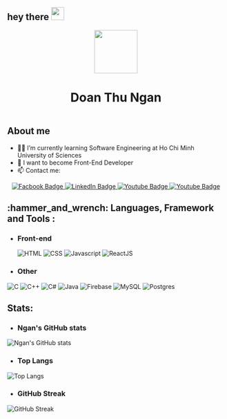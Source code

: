 <h2>
  hey there
  <img src="https://media.giphy.com/media/hvRJCLFzcasrR4ia7z/giphy.gif" width="30px"/>
</h2>
<div id="header" align="center">
  <img src="https://media.giphy.com/media/RkX2zcpO79EAf82ESl/giphy.gif" width="100"/>
</div>
<div align="center">
        <h1>Doan Thu Ngan</h1>
       <img src="https://komarev.com/ghpvc/?username=thungan1909&style=flat-square&color=blue" alt=""/>
 </div>
 
 <h2> About me </h2>
 
- 👩‍🎓 I’m currently learning Software Engineering at Ho Chi Minh University of Sciences
- 🌱 I want to become Front-End Developer
- 📫 Contact me:
<div align="center" id="badges">
    <a href="https://www.facebook.com/doanthungan19">
      <img src="https://img.shields.io/badge/Facebook-1877F2?style=for-the-badge&logo=facebook&logoColor=white" alt="Facbook Badge"/>
    </a>
    <a href="https://www.linkedin.com/in/%C4%91o%C3%A0n-thu-ng%C3%A2n-76a6ab233/">
      <img src="https://img.shields.io/badge/LinkedIn-blue?style=for-the-badge&logo=linkedin&logoColor=white" alt="LinkedIn Badge"/>
    </a>
    <a href="https://www.youtube.com/channel/UCLMhMocdyav3oFaFBJM4_dg">
      <img src="https://img.shields.io/badge/YouTube-red?style=for-the-badge&logo=youtube&logoColor=white" alt="Youtube Badge"/>
    </a>
    <a href="mailto:nganthudoan2001@gmail.com">
      <img src="https://img.shields.io/badge/Gmail-D14836?style=for-the-badge&logo=gmail&logoColor=white" alt="Youtube Badge"/>
    </a>
  
</div>

<h2> :hammer_and_wrench: Languages, Framework and Tools : </h2>

- <h3>  Front-end </h3>
   
   ![HTML](https://img.shields.io/badge/HTML-E34F26.svg?logo=HTML&logoColor=white&style=for-the-badge)
   ![CSS](https://img.shields.io/badge/CSS3-1572B6?logo=CSS&logoColor=white&style=for-the-badge)
   ![Javascript](https://img.shields.io/badge/JavaScript-323330?logo=Javascript&logoColor=white&style=for-the-badge)
   ![ReactJS](	https://img.shields.io/badge/React-20232A?logo=ReactJS&logoColor=white&style=for-the-badge)
   
-  <h3> Other </h3>

  ![C](https://img.shields.io/badge/C-4640b8.svg?logo=C&logoColor=white&style=for-the-badge)
  ![C++](https://img.shields.io/badge/-C++-365dbf.svg?logo=C%2B%2B&logoColor=white&style=for-the-badge)
  ![C#](https://img.shields.io/badge/C%23-239120.svg?logo=C-sharp&logoColor=white&style=for-the-badge)
  ![Java](https://img.shields.io/badge/Java-007396.svg?logo=Java&logoColor=white&style=for-the-badge)
  ![Firebase](https://img.shields.io/badge/Firebase-%23039BE5.svg?logo=firebase&logoColor=white&style=for-the-badge)
  ![MySQL](https://img.shields.io/badge/MySQL-%2300f.svg?logo=MySQL&logoColor=white&style=for-the-badge)
  ![Postgres](https://img.shields.io/badge/PostgreSQL-316192?logo=Postgres&logoColor=white&style=for-the-badge)

<h2> Stats: </h2>

- <h3> Ngan's GitHub stats </h3>


![Ngan's GitHub stats](https://github.com/anuraghazra/github-readme-stats/api?username=thungan1909&theme=vision-friendly-dark)

-  <h3>  Top Langs </h3>

![Top Langs](https://github.com/anuraghazra/github-readme-stats/api/top-langs/?username=thungan1909&langs_count=9&layout=compact&theme=vision-friendly-dark&hide=makefile)

- <h3>  GitHub Streak </h3>
  
![GitHub Streak](http://github-readme-streak-stats.herokuapp.com?user=thungan1909&theme=vision-friendly-dark)



